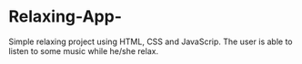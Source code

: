 # Relaxing-App-
Simple relaxing project using HTML, CSS and JavaScrip. 
The user is able to listen to some music while he/she relax.

